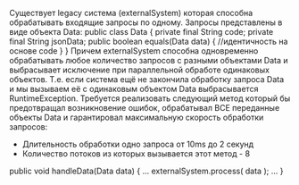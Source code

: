 Существует legacy система (externalSystem) которая способна обрабатывать входящие запросы по одному. Запросы
представлены в виде объекта Data:
public class Data { private final String code; private final String jsonData; public boolean equals(Data data) {
//идентичность на основе code } } Причем externalSystem способна одновременно обрабатывать любое количество запросов с
разными объектами Data и выбрасывает исключение при параллельной обработе одинаковых объектов. Т.е. если система ещё не
закончила обработку запроса Data и мы вызываем её с одинаковым объектом Data выбрасывается RuntimeException. Требуется
реализовать следующий метод который бы предотвращал возникновение ошибок, обрабатывал ВСЕ переданные объекты Data и
гарантировал максимальную скорость обработки запросов:

- Длительность обработки одно запроса от 10ms до 2 секунд
- Количество потоков из которых вызывается этот метод - 8

public void handleData(Data data) { ... externalSystem.process( data ); ... }
